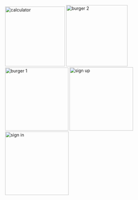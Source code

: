 <img width="194" alt="calculator" src="https://github.com/ntagandanow/mycodes/assets/131169477/5b8497dd-f17f-4c37-9e34-cc7863ba4927">
<img width="199" alt="burger 2" src="https://github.com/ntagandanow/mycodes/assets/131169477/96ef1001-3b35-4e9b-a8cf-fe1ca1335bea">
<img width="205" alt="burger 1" src="https://github.com/ntagandanow/mycodes/assets/131169477/1ca714b0-c391-48ba-a7c7-c2899293493c">
<img width="206" alt="sign up" src="https://github.com/ntagandanow/mycodes/assets/131169477/01db1c61-69c6-4653-b9ef-7db762576399">
<img width="206" alt="sign in" src="https://github.com/ntagandanow/mycodes/assets/131169477/708a27bf-1e2c-408c-acb2-faccd59bce72">
